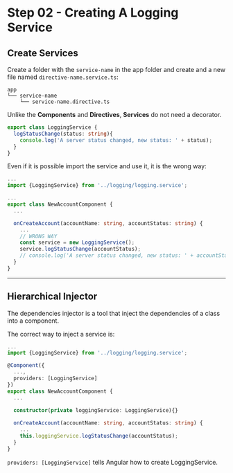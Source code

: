 # Step 02 - Creating A Logging Service

## Create Services

Create a folder with the `service-name` in the app folder and create and a new file named  `directive-name.service.ts`:

```
app
└── service-name
    └── service-name.directive.ts
```

Unlike the **Components** and **Directives**, **Services** do not need a decorator.

```typescript
export class LoggingService {
  logStatusChange(status: string){
    console.log('A server status changed, new status: ' + status);
  }
}
```

Even if it is possible import the service and use it, it is the wrong way:

```typescript
...
import {LoggingService} from '../logging/logging.service';

...
export class NewAccountComponent {
  ...

  onCreateAccount(accountName: string, accountStatus: string) {
    ...
    // WRONG WAY
    const service = new LoggingService();
    service.logStatusChange(accountStatus);
    // console.log('A server status changed, new status: ' + accountStatus);
  }
}
```

---

## Hierarchical Injector

The dependencies injector is a tool that inject the dependencies of a class into a component.

The correct way to inject a service is:

```typescript
...
import {LoggingService} from '../logging/logging.service';

@Component({
  ...,
  providers: [LoggingService]
})
export class NewAccountComponent {
  ...
  
  constructor(private loggingService: LoggingService){}

  onCreateAccount(accountName: string, accountStatus: string) {
    ...
    this.loggingService.logStatusChange(accountStatus);
  }
}
```

`providers: [LoggingService]` tells Angular how to create LoggingService.

